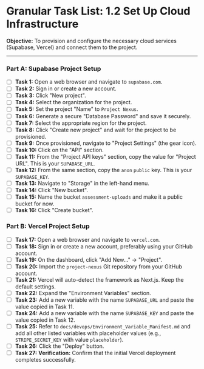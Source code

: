 # Granular Task List: 1.2 Set Up Cloud Infrastructure

**Objective:** To provision and configure the necessary cloud services (Supabase, Vercel) and connect them to the project.

---

### Part A: Supabase Project Setup

- [ ] **Task 1:** Open a web browser and navigate to `supabase.com`.
- [ ] **Task 2:** Sign in or create a new account.
- [ ] **Task 3:** Click "New project".
- [ ] **Task 4:** Select the organization for the project.
- [ ] **Task 5:** Set the project "Name" to `Project Nexus`.
- [ ] **Task 6:** Generate a secure "Database Password" and save it securely.
- [ ] **Task 7:** Select the appropriate region for the project.
- [ ] **Task 8:** Click "Create new project" and wait for the project to be provisioned.
- [ ] **Task 9:** Once provisioned, navigate to "Project Settings" (the gear icon).
- [ ] **Task 10:** Click on the "API" section.
- [ ] **Task 11:** From the "Project API keys" section, copy the value for "Project URL". This is your `SUPABASE_URL`.
- [ ] **Task 12:** From the same section, copy the `anon` `public` key. This is your `SUPABASE_KEY`.
- [ ] **Task 13:** Navigate to "Storage" in the left-hand menu.
- [ ] **Task 14:** Click "New bucket".
- [ ] **Task 15:** Name the bucket `assessment-uploads` and make it a public bucket for now.
- [ ] **Task 16:** Click "Create bucket".

### Part B: Vercel Project Setup

- [ ] **Task 17:** Open a web browser and navigate to `vercel.com`.
- [ ] **Task 18:** Sign in or create a new account, preferably using your GitHub account.
- [ ] **Task 19:** On the dashboard, click "Add New..." -> "Project".
- [ ] **Task 20:** Import the `project-nexus` Git repository from your GitHub account.
- [ ] **Task 21:** Vercel will auto-detect the framework as Next.js. Keep the default settings.
- [ ] **Task 22:** Expand the "Environment Variables" section.
- [ ] **Task 23:** Add a new variable with the name `SUPABASE_URL` and paste the value copied in Task 11.
- [ ] **Task 24:** Add a new variable with the name `SUPABASE_KEY` and paste the value copied in Task 12.
- [ ] **Task 25:** Refer to `docs/devops/Environment_Variable_Manifest.md` and add all other listed variables with placeholder values (e.g., `STRIPE_SECRET_KEY` with value `placeholder`).
- [ ] **Task 26:** Click the "Deploy" button.
- [ ] **Task 27:** **Verification:** Confirm that the initial Vercel deployment completes successfully.